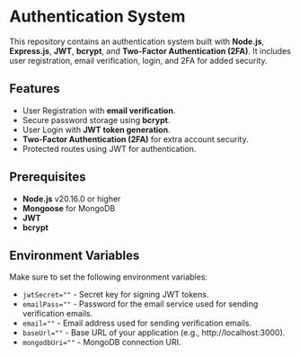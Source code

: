 # Authentication System

This repository contains an authentication system built with **Node.js**, **Express.js**, **JWT**, **bcrypt**, and **Two-Factor Authentication (2FA)**. It includes user registration, email verification, login, and 2FA for added security.

## Features

- User Registration with **email verification**.
- Secure password storage using **bcrypt**.
- User Login with **JWT token generation**.
- **Two-Factor Authentication (2FA)** for extra account security.
- Protected routes using JWT for authentication.

## Prerequisites

- **Node.js** v20.16.0 or higher
- **Mongoose** for MongoDB
- **JWT**
- **bcrypt**

## Environment Variables

Make sure to set the following environment variables:

- `jwtSecret=""` - Secret key for signing JWT tokens.
- `emailPass=""` - Password for the email service used for sending verification emails.
- `email=""` - Email address used for sending verification emails.
- `baseUrl=""` - Base URL of your application (e.g., http://localhost:3000).
- `mongodbUri=""` - MongoDB connection URI.
